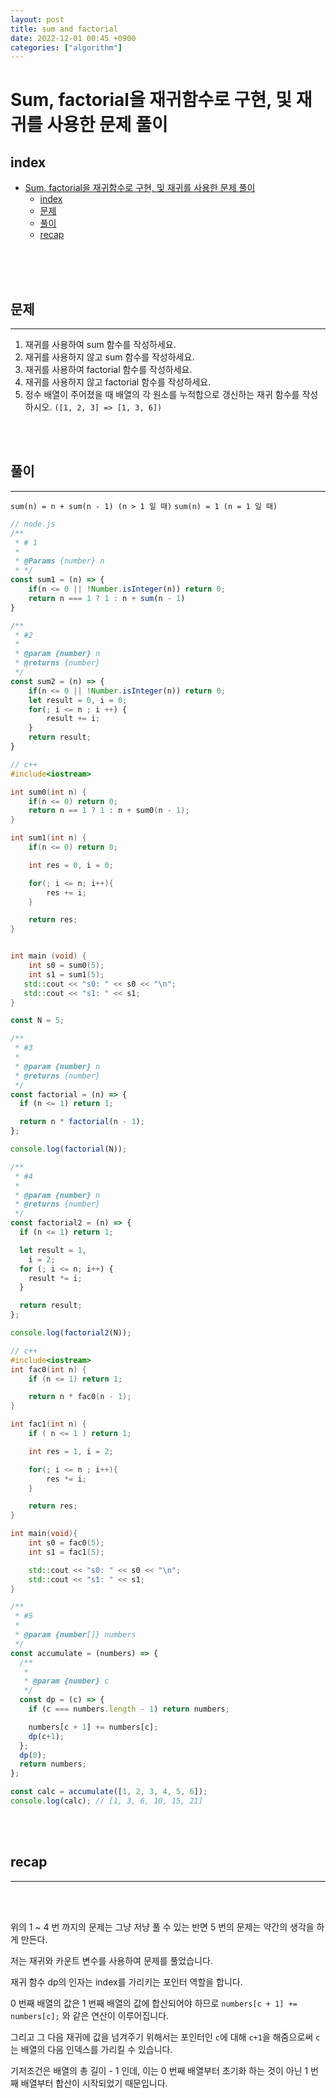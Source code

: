 ```yaml
---
layout: post
title: sum and factorial
date: 2022-12-01 00:45 +0900
categories: ["algorithm"]
---
```


# Sum, factorial을 재귀함수로 구현, 및 재귀를 사용한 문제 풀이

## index 
- [Sum, factorial을 재귀함수로 구현, 및 재귀를 사용한 문제 풀이](#sum-factorial을-재귀함수로-구현-및-재귀를-사용한-문제-풀이)
  - [index](#index)
  - [문제](#문제)
  - [풀이](#풀이)
  - [recap](#recap)

<br>
<br>
<br>

 
## 문제 
--- 

1. 재귀를 사용하여 sum 함수를 작성하세요.
2. 재귀를 사용하지 않고 sum 함수를 작성하세요.
3. 재귀를 사용하여 factorial 함수를 작성하세요.
4. 재귀를 사용하지 않고 factorial 함수를 작성하세요.
5. 정수 배열이 주어졌을 때 배열의 각 원소를 누적합으로 갱신하는 재귀 함수를 작성하시오. `([1, 2, 3] => [1, 3, 6])`
<br>
<br>

## 풀이 
--- 
`sum(n) = n + sum(n - 1) (n > 1 일 때)`
`sum(n) = 1 (n = 1 일 때)`


```js
// node.js
/**
 * # 1 
 * 
 * @Params {number} n
 * */
const sum1 = (n) => {
    if(n <= 0 || !Number.isInteger(n)) return 0;
    return n === 1 ? 1 : n + sum(n - 1)
}

/**
 * #2
 *
 * @param {number} n
 * @returns {number}
 */
const sum2 = (n) => {
    if(n <= 0 || !Number.isInteger(n)) return 0;
    let result = 0, i = 0;
    for(; i <= n ; i ++) {
        result += i;
    }
    return result;
}
```

```c++
// c++
#include<iostream>

int sum0(int n) {
    if(n <= 0) return 0;
    return n == 1 ? 1 : n + sum0(n - 1);
}

int sum1(int n) {
    if(n <= 0) return 0;

    int res = 0, i = 0;

    for(; i <= n; i++){
        res += i;
    }

    return res;
}


int main (void) {
    int s0 = sum0(5);
    int s1 = sum1(5);
   std::cout << "s0: " << s0 << "\n";
   std::cout << "s1: " << s1;
}
```

```js
const N = 5;

/**
 * #3
 *
 * @param {number} n
 * @returns {number}
 */
const factorial = (n) => {
  if (n <= 1) return 1;

  return n * factorial(n - 1);
};

console.log(factorial(N));

/**
 * #4
 *
 * @param {number} n
 * @returns {number}
 */
const factorial2 = (n) => {
  if (n <= 1) return 1;

  let result = 1,
    i = 2;
  for (; i <= n; i++) {
    result *= i;
  }

  return result;
};

console.log(factorial2(N));

```

```c++
// c++
#include<iostream>
int fac0(int n) {
    if (n <= 1) return 1;

    return n * fac0(n - 1);
}

int fac1(int n) {
    if ( n <= 1 ) return 1;

    int res = 1, i = 2;

    for(; i <= n ; i++){
        res *= i;
    }

    return res;
}

int main(void){
    int s0 = fac0(5);
    int s1 = fac1(5);

    std::cout << "s0: " << s0 << "\n";
    std::cout << "s1: " << s1;
}
```

```js
/**
 * #5
 * 
 * @param {number[]} numbers
 */
const accumulate = (numbers) => {
  /**
   *
   * @param {number} c
   */
  const dp = (c) => {
    if (c === numbers.length - 1) return numbers;

    numbers[c + 1] += numbers[c];
    dp(c+1);
  };
  dp(0);
  return numbers;
};

const calc = accumulate([1, 2, 3, 4, 5, 6]);
console.log(calc); // [1, 3, 6, 10, 15, 21]

```
<br>
<br>

## recap 
--- 
<br>
<br>

위의 1 ~ 4 번 까지의 문제는 그냥 저냥 풀 수 있는 반면
5 번의 문제는 약간의 생각을 하게 만든다.

저는 재귀와 카운트 변수를 사용하여 문제를 풀었습니다.

재귀 함수 dp의 인자는 index를 가리키는 포인터 역할을 합니다.

0 번째 배열의 값은 1 번째 배열의 값에 합산되어야 하므로 
`numbers[c + 1] += numbers[c];` 와 같은 연산이 이루어집니다.

그리고 그 다음 재귀에 값을 넘겨주기 위해서는 포인터인 `c`에 대해 `c+1`을 해줌으로써 `c`는 배열의 다음 인덱스를 가리킬 수 있습니다.

기저조건은 배열의 총 길이 - 1 인데, 이는 0 번째 배열부터 초기화 하는 것이 아닌
1 번째 배열부터 합산이 시작되었기 때문입니다.